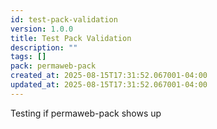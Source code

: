 ```yaml
---
id: test-pack-validation
version: 1.0.0
title: Test Pack Validation
description: ""
tags: []
pack: permaweb-pack
created_at: 2025-08-15T17:31:52.067001-04:00
updated_at: 2025-08-15T17:31:52.067001-04:00
---
```


Testing if permaweb-pack shows up
